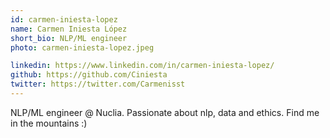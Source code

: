 ```yaml
---
id: carmen-iniesta-lopez
name: Carmen Iniesta López
short_bio: NLP/ML engineer
photo: carmen-iniesta-lopez.jpeg

linkedin: https://www.linkedin.com/in/carmen-iniesta-lopez/
github: https://github.com/Ciniesta
twitter: https://twitter.com/Carmenisst
---
```


NLP/ML engineer @ Nuclia. Passionate about nlp, data and ethics. Find me in the mountains :) 